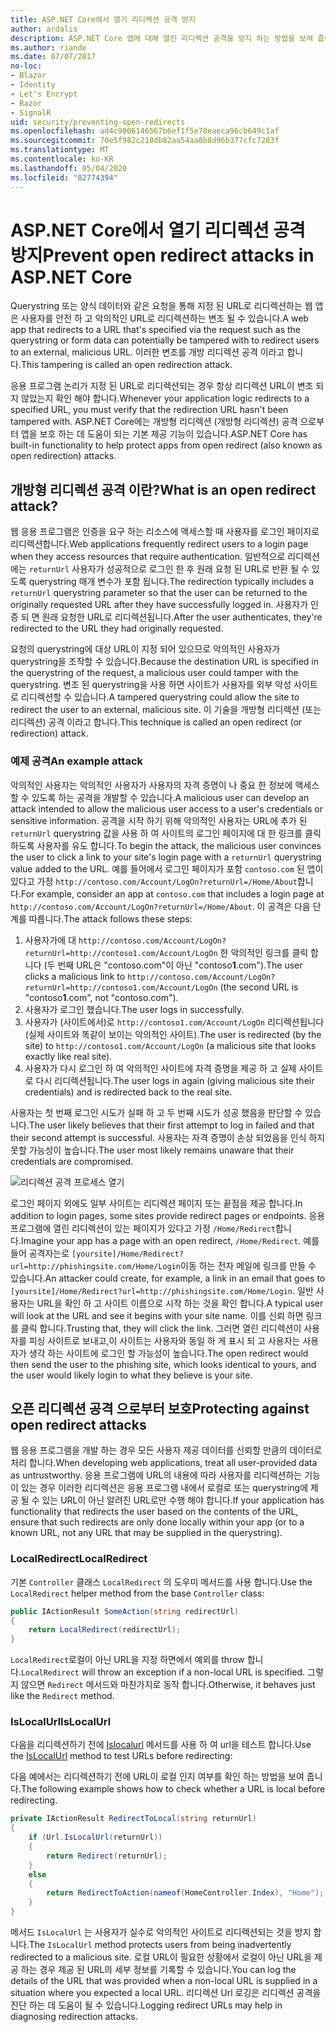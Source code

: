 ```yaml
---
title: ASP.NET Core에서 열기 리디렉션 공격 방지
author: ardalis
description: ASP.NET Core 앱에 대해 열린 리디렉션 공격을 방지 하는 방법을 보여 줍니다.
ms.author: riande
ms.date: 07/07/2017
no-loc:
- Blazor
- Identity
- Let's Encrypt
- Razor
- SignalR
uid: security/preventing-open-redirects
ms.openlocfilehash: ad4c9806146567b6ef1f5e78eaeca96cb649c1af
ms.sourcegitcommit: 70e5f982c218db82aa54aa8b8d96b377cfc7283f
ms.translationtype: MT
ms.contentlocale: ko-KR
ms.lasthandoff: 05/04/2020
ms.locfileid: "82774394"
---
```

# <a name="prevent-open-redirect-attacks-in-aspnet-core"></a><span data-ttu-id="51ede-103">ASP.NET Core에서 열기 리디렉션 공격 방지</span><span class="sxs-lookup"><span data-stu-id="51ede-103">Prevent open redirect attacks in ASP.NET Core</span></span>

<span data-ttu-id="51ede-104">Querystring 또는 양식 데이터와 같은 요청을 통해 지정 된 URL로 리디렉션하는 웹 앱은 사용자를 안전 하 고 악의적인 URL로 리디렉션하는 변조 될 수 있습니다.</span><span class="sxs-lookup"><span data-stu-id="51ede-104">A web app that redirects to a URL that's specified via the request such as the querystring or form data can potentially be tampered with to redirect users to an external, malicious URL.</span></span> <span data-ttu-id="51ede-105">이러한 변조를 개방 리디렉션 공격 이라고 합니다.</span><span class="sxs-lookup"><span data-stu-id="51ede-105">This tampering is called an open redirection attack.</span></span>

<span data-ttu-id="51ede-106">응용 프로그램 논리가 지정 된 URL로 리디렉션되는 경우 항상 리디렉션 URL이 변조 되지 않았는지 확인 해야 합니다.</span><span class="sxs-lookup"><span data-stu-id="51ede-106">Whenever your application logic redirects to a specified URL, you must verify that the redirection URL hasn't been tampered with.</span></span> <span data-ttu-id="51ede-107">ASP.NET Core에는 개방형 리디렉션 (개방형 리디렉션) 공격 으로부터 앱을 보호 하는 데 도움이 되는 기본 제공 기능이 있습니다.</span><span class="sxs-lookup"><span data-stu-id="51ede-107">ASP.NET Core has built-in functionality to help protect apps from open redirect (also known as open redirection) attacks.</span></span>

## <a name="what-is-an-open-redirect-attack"></a><span data-ttu-id="51ede-108">개방형 리디렉션 공격 이란?</span><span class="sxs-lookup"><span data-stu-id="51ede-108">What is an open redirect attack?</span></span>

<span data-ttu-id="51ede-109">웹 응용 프로그램은 인증을 요구 하는 리소스에 액세스할 때 사용자를 로그인 페이지로 리디렉션합니다.</span><span class="sxs-lookup"><span data-stu-id="51ede-109">Web applications frequently redirect users to a login page when they access resources that require authentication.</span></span> <span data-ttu-id="51ede-110">일반적으로 리디렉션에는 `returnUrl` 사용자가 성공적으로 로그인 한 후 원래 요청 된 URL로 반환 될 수 있도록 querystring 매개 변수가 포함 됩니다.</span><span class="sxs-lookup"><span data-stu-id="51ede-110">The redirection typically includes a `returnUrl` querystring parameter so that the user can be returned to the originally requested URL after they have successfully logged in.</span></span> <span data-ttu-id="51ede-111">사용자가 인증 되 면 원래 요청한 URL로 리디렉션됩니다.</span><span class="sxs-lookup"><span data-stu-id="51ede-111">After the user authenticates, they're redirected to the URL they had originally requested.</span></span>

<span data-ttu-id="51ede-112">요청의 querystring에 대상 URL이 지정 되어 있으므로 악의적인 사용자가 querystring을 조작할 수 있습니다.</span><span class="sxs-lookup"><span data-stu-id="51ede-112">Because the destination URL is specified in the querystring of the request, a malicious user could tamper with the querystring.</span></span> <span data-ttu-id="51ede-113">변조 된 querystring을 사용 하면 사이트가 사용자를 외부 악성 사이트로 리디렉션할 수 있습니다.</span><span class="sxs-lookup"><span data-stu-id="51ede-113">A tampered querystring could allow the site to redirect the user to an external, malicious site.</span></span> <span data-ttu-id="51ede-114">이 기술을 개방형 리디렉션 (또는 리디렉션) 공격 이라고 합니다.</span><span class="sxs-lookup"><span data-stu-id="51ede-114">This technique is called an open redirect (or redirection) attack.</span></span>

### <a name="an-example-attack"></a><span data-ttu-id="51ede-115">예제 공격</span><span class="sxs-lookup"><span data-stu-id="51ede-115">An example attack</span></span>

<span data-ttu-id="51ede-116">악의적인 사용자는 악의적인 사용자가 사용자의 자격 증명이 나 중요 한 정보에 액세스할 수 있도록 하는 공격을 개발할 수 있습니다.</span><span class="sxs-lookup"><span data-stu-id="51ede-116">A malicious user can develop an attack intended to allow the malicious user access to a user's credentials or sensitive information.</span></span> <span data-ttu-id="51ede-117">공격을 시작 하기 위해 악의적인 사용자는 URL에 추가 된 `returnUrl` querystring 값을 사용 하 여 사이트의 로그인 페이지에 대 한 링크를 클릭 하도록 사용자를 유도 합니다.</span><span class="sxs-lookup"><span data-stu-id="51ede-117">To begin the attack, the malicious user convinces the user to click a link to your site's login page with a `returnUrl` querystring value added to the URL.</span></span> <span data-ttu-id="51ede-118">예를 들어에서 로그인 페이지가 포함 `contoso.com` 된 앱이 있다고 가정 `http://contoso.com/Account/LogOn?returnUrl=/Home/About`합니다.</span><span class="sxs-lookup"><span data-stu-id="51ede-118">For example, consider an app at `contoso.com` that includes a login page at `http://contoso.com/Account/LogOn?returnUrl=/Home/About`.</span></span> <span data-ttu-id="51ede-119">이 공격은 다음 단계를 따릅니다.</span><span class="sxs-lookup"><span data-stu-id="51ede-119">The attack follows these steps:</span></span>

1. <span data-ttu-id="51ede-120">사용자가에 대 `http://contoso.com/Account/LogOn?returnUrl=http://contoso1.com/Account/LogOn` 한 악의적인 링크를 클릭 합니다 (두 번째 URL은 "contoso.com"이 아닌 "contoso**1**.com").</span><span class="sxs-lookup"><span data-stu-id="51ede-120">The user clicks a malicious link to `http://contoso.com/Account/LogOn?returnUrl=http://contoso1.com/Account/LogOn` (the second URL is "contoso**1**.com", not "contoso.com").</span></span>
2. <span data-ttu-id="51ede-121">사용자가 로그인 했습니다.</span><span class="sxs-lookup"><span data-stu-id="51ede-121">The user logs in successfully.</span></span>
3. <span data-ttu-id="51ede-122">사용자가 (사이트에서)로 `http://contoso1.com/Account/LogOn` 리디렉션됩니다 (실제 사이트와 똑같이 보이는 악의적인 사이트).</span><span class="sxs-lookup"><span data-stu-id="51ede-122">The user is redirected (by the site) to `http://contoso1.com/Account/LogOn` (a malicious site that looks exactly like real site).</span></span>
4. <span data-ttu-id="51ede-123">사용자가 다시 로그인 하 여 악의적인 사이트에 자격 증명을 제공 하 고 실제 사이트로 다시 리디렉션됩니다.</span><span class="sxs-lookup"><span data-stu-id="51ede-123">The user logs in again (giving malicious site their credentials) and is redirected back to the real site.</span></span>

<span data-ttu-id="51ede-124">사용자는 첫 번째 로그인 시도가 실패 하 고 두 번째 시도가 성공 했음을 판단할 수 있습니다.</span><span class="sxs-lookup"><span data-stu-id="51ede-124">The user likely believes that their first attempt to log in failed and that their second attempt is successful.</span></span> <span data-ttu-id="51ede-125">사용자는 자격 증명이 손상 되었음을 인식 하지 못할 가능성이 높습니다.</span><span class="sxs-lookup"><span data-stu-id="51ede-125">The user most likely remains unaware that their credentials are compromised.</span></span>

![리디렉션 공격 프로세스 열기](preventing-open-redirects/_static/open-redirection-attack-process.png)

<span data-ttu-id="51ede-127">로그인 페이지 외에도 일부 사이트는 리디렉션 페이지 또는 끝점을 제공 합니다.</span><span class="sxs-lookup"><span data-stu-id="51ede-127">In addition to login pages, some sites provide redirect pages or endpoints.</span></span> <span data-ttu-id="51ede-128">응용 프로그램에 열린 리디렉션이 있는 페이지가 있다고 가정 `/Home/Redirect`합니다.</span><span class="sxs-lookup"><span data-stu-id="51ede-128">Imagine your app has a page with an open redirect, `/Home/Redirect`.</span></span> <span data-ttu-id="51ede-129">예를 들어 공격자는로 `[yoursite]/Home/Redirect?url=http://phishingsite.com/Home/Login`이동 하는 전자 메일에 링크를 만들 수 있습니다.</span><span class="sxs-lookup"><span data-stu-id="51ede-129">An attacker could create, for example, a link in an email that goes to `[yoursite]/Home/Redirect?url=http://phishingsite.com/Home/Login`.</span></span> <span data-ttu-id="51ede-130">일반 사용자는 URL을 확인 하 고 사이트 이름으로 시작 하는 것을 확인 합니다.</span><span class="sxs-lookup"><span data-stu-id="51ede-130">A typical user will look at the URL and see it begins with your site name.</span></span> <span data-ttu-id="51ede-131">이를 신뢰 하면 링크를 클릭 합니다.</span><span class="sxs-lookup"><span data-stu-id="51ede-131">Trusting that, they will click the link.</span></span> <span data-ttu-id="51ede-132">그러면 열린 리디렉션이 사용자를 피싱 사이트로 보내고,이 사이트는 사용자와 동일 하 게 표시 되 고 사용자는 사용자가 생각 하는 사이트에 로그인 할 가능성이 높습니다.</span><span class="sxs-lookup"><span data-stu-id="51ede-132">The open redirect would then send the user to the phishing site, which looks identical to yours, and the user would likely login to what they believe is your site.</span></span>

## <a name="protecting-against-open-redirect-attacks"></a><span data-ttu-id="51ede-133">오픈 리디렉션 공격 으로부터 보호</span><span class="sxs-lookup"><span data-stu-id="51ede-133">Protecting against open redirect attacks</span></span>

<span data-ttu-id="51ede-134">웹 응용 프로그램을 개발 하는 경우 모든 사용자 제공 데이터를 신뢰할 만큼의 데이터로 처리 합니다.</span><span class="sxs-lookup"><span data-stu-id="51ede-134">When developing web applications, treat all user-provided data as untrustworthy.</span></span> <span data-ttu-id="51ede-135">응용 프로그램에 URL의 내용에 따라 사용자를 리디렉션하는 기능이 있는 경우 이러한 리디렉션은 응용 프로그램 내에서 로컬로 또는 querystring에 제공 될 수 있는 URL이 아닌 알려진 URL로만 수행 해야 합니다.</span><span class="sxs-lookup"><span data-stu-id="51ede-135">If your application has functionality that redirects the user based on the contents of the URL,  ensure that such redirects are only done locally within your app (or to a known URL, not any URL that may be supplied in the querystring).</span></span>

### <a name="localredirect"></a><span data-ttu-id="51ede-136">LocalRedirect</span><span class="sxs-lookup"><span data-stu-id="51ede-136">LocalRedirect</span></span>

<span data-ttu-id="51ede-137">기본 `Controller` 클래스 `LocalRedirect` 의 도우미 메서드를 사용 합니다.</span><span class="sxs-lookup"><span data-stu-id="51ede-137">Use the `LocalRedirect` helper method from the base `Controller` class:</span></span>

```csharp
public IActionResult SomeAction(string redirectUrl)
{
    return LocalRedirect(redirectUrl);
}
```

<span data-ttu-id="51ede-138">`LocalRedirect`로컬이 아닌 URL을 지정 하면에서 예외를 throw 합니다.</span><span class="sxs-lookup"><span data-stu-id="51ede-138">`LocalRedirect` will throw an exception if a non-local URL is specified.</span></span> <span data-ttu-id="51ede-139">그렇지 않으면 `Redirect` 메서드와 마찬가지로 동작 합니다.</span><span class="sxs-lookup"><span data-stu-id="51ede-139">Otherwise, it behaves just like the `Redirect` method.</span></span>

### <a name="islocalurl"></a><span data-ttu-id="51ede-140">IsLocalUrl</span><span class="sxs-lookup"><span data-stu-id="51ede-140">IsLocalUrl</span></span>

<span data-ttu-id="51ede-141">다음을 리디렉션하기 전에 [Islocalurl](/dotnet/api/Microsoft.AspNetCore.Mvc.IUrlHelper.islocalurl#Microsoft_AspNetCore_Mvc_IUrlHelper_IsLocalUrl_System_String_) 메서드를 사용 하 여 url을 테스트 합니다.</span><span class="sxs-lookup"><span data-stu-id="51ede-141">Use the [IsLocalUrl](/dotnet/api/Microsoft.AspNetCore.Mvc.IUrlHelper.islocalurl#Microsoft_AspNetCore_Mvc_IUrlHelper_IsLocalUrl_System_String_) method to test URLs before redirecting:</span></span>

<span data-ttu-id="51ede-142">다음 예에서는 리디렉션하기 전에 URL이 로컬 인지 여부를 확인 하는 방법을 보여 줍니다.</span><span class="sxs-lookup"><span data-stu-id="51ede-142">The following example shows how to check whether a URL is local before redirecting.</span></span>

```csharp
private IActionResult RedirectToLocal(string returnUrl)
{
    if (Url.IsLocalUrl(returnUrl))
    {
        return Redirect(returnUrl);
    }
    else
    {
        return RedirectToAction(nameof(HomeController.Index), "Home");
    }
}
```

<span data-ttu-id="51ede-143">메서드 `IsLocalUrl` 는 사용자가 실수로 악의적인 사이트로 리디렉션되는 것을 방지 합니다.</span><span class="sxs-lookup"><span data-stu-id="51ede-143">The `IsLocalUrl` method protects users from being inadvertently redirected to a malicious site.</span></span> <span data-ttu-id="51ede-144">로컬 URL이 필요한 상황에서 로컬이 아닌 URL을 제공 하는 경우 제공 된 URL의 세부 정보를 기록할 수 있습니다.</span><span class="sxs-lookup"><span data-stu-id="51ede-144">You can log the details of the URL that was provided when a non-local URL is supplied in a situation where you expected a local URL.</span></span> <span data-ttu-id="51ede-145">리디렉션 Url 로깅은 리디렉션 공격을 진단 하는 데 도움이 될 수 있습니다.</span><span class="sxs-lookup"><span data-stu-id="51ede-145">Logging redirect URLs may help in diagnosing redirection attacks.</span></span>
